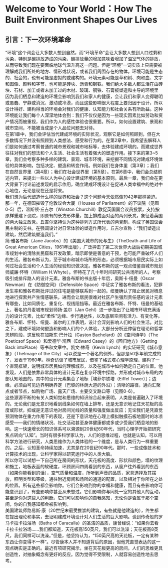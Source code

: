 # Welcome to Your World：How The Built Environment Shapes Our Lives  
## 引言：下一次环境革命  
“环境”这个词会让大多数人想到自然，而“环境革命”会让大多数人想到人口过剩和污染，特别是碳排放造成的污染，碳排放量的增加意味着增加了温室气体的排放，从而导致我们现在要面临地球气温升高这一问题。但是“环境”一词实质上只需要被理解成我们所处的地方、情形或状况，或者我们周围存在的物体。环境可能是生态的、社会的，也有可能是虚拟的或建构的。环境元素可能是草和树、肉和血、文字和图像、颜料和字节，也可能是砖块、沥青和钢铁。我们绝大多数人都生活在由砖块、石材、加工或者未加工过的木材、玻璃、钢铁、石膏板塑造和主导的环境里  
因为我们栖息和建造的环境会影响到我们和家人的健康，会让我们和家人变得聪明或愚蠢、宁静或消沉、激动或冷漠，而且这些影响很大程度上要归因于设计，所以设计得好、建构得当的环境会对我们的健康、认知能力和社会关系有所助益。这种环境能让我们每个人深深地体会到：我们不仅仅是因为一些现实因素比如劳动和资产情况而被重视，我们作为人的感性体验也很重要。所以，如何设置建筑、景观和城市空间，不能被当成是个人品位问题去对待。  
在第1章中，我们会评估当代建成环境的实际状况，观察它是如何照顾到，但在大多数情况下并没有照顾到人类想法、感受和行为的。在第2章中，我希望去解释人们是如何通过考察普通的城市景观和城市地标等，去体验建成环境的。而建成世界往往对我们的想法和个人生活、社会生活有着强大的塑造作用。接下来的第3~5章，我们会考察多种多样的建筑、景观、城市环境，来挖掘不同情况对建成环境体验的具体影响，包括决定、塑造和转变作用。例如我们在身体里（第3章）；我们在自然世界里（第4章）；我们在社会世界里（第5章）。在第6章中，我们会总结前述内容，来提出一些以人为中心设计建成环境的基本原则。最后一章，我们会在更大背景下讨论前述发现的启示作用，确立建成环境设计在促进人类幸福中的绝对中心地位，无论是现在还是将来。  
我们想为后代塑造什么样的世界和社会？这个问题今天依然像1942年那样紧迫。那一年，在德国摧毁了伦敦议会大厦（Houses of Parliament）的下议院（见图0-5）后，温斯顿·丘吉尔（Winston Churchill）敦促英国国会议员投票，支持按原样重建下议院，即原有的长方形体量，加上排成面对面的两列长凳，象征着英国的两大独立政党。丘吉尔坚持认为这种排列方式所代表的两党制，构成了英国议会民主制的支柱。在强调设计对日常体验的塑造作用时，丘吉尔宣称：“我们塑造出建筑，然后建筑塑造我们。”  
简·雅各布斯（Jane Jacobs）的《美国大城市的死与生》（TheDeath and Life of Great American Cities，1961年出版），广泛抨击了第二次世界大战后初期美国城市规划中的清除贫民窟和开发政策，暗示即使是善意的干预，也可能严重破坏人们的生活。雅各布斯认为，至于城市和城市场所的形态，必须根据城市居民实际上如何过社会生活和个人生活的经验知识做决定。雅各布斯的这一观点借鉴自城市规划师威廉·怀特（William H.Whyte）。怀特花了几十年时间研究公共场所的人，考察吸引或排斥路人的设计元素。雅各布斯的书出版十年后，奥斯卡·纽曼（Oscar Newman）在《防御空间》（Defensible Space）中证实了雅各布斯的看法，犯罪发生率和雅各布斯批评过的住宅是能够联系到一起的。纽曼确认了阻止居民对栖息地进行探索并产生情感联系，进而会让居民很难对社区产生强烈责任感的设计元素有哪些，比如同质化、重复化、视线阻挡等。最近在雅各布斯、怀特、纽曼的基础上，著名的丹麦城市规划师扬·盖尔（Jan Gehl）进一步指出了让城市环境充满活力的设计元素，比如“柔性”边缘、步行通达性，以及底层空间有活力、有变化等。  
雅各布斯、怀特、纽曼、盖尔的工作表明，设计会深刻影响人们的社会生活。对比之下，建成环境如何塑造和影响人们的个人体验，大部分分析还停留在理论和哲学思辨阶段，这反映在加斯东·巴什拉（Gaston Bachelard）的《空间诗学》（The Poeticsof Space）和爱德华·凯西（Edward Casey）的《回归地方》（Getting Back intoPlace）等书和文章中。凯文·林奇（Kevin Lynch）的实证研究《城市意象》（TheImage of the City）可以说是一个著名的例外，但那是50多年前完成的了，发表于1960年。林奇访谈了城市居民，借鉴了格式塔心理学原理，建构了一个直观框架，说明城市居民如何理解城市，以及在城市中如何确定自己的位置。他发现，人们是依靠非常具体的设计元素在复杂环境中探路，并形成对城市布局的内部认知地图的。其中的设计元素集合了地标［埃菲尔铁塔（Eiffel Tower）］；边缘，必须由可见边界明确界定（巴黎的林荫大道的外沿）；清晰的路径，通向汇聚点或者节点，如购物广场、露天广场、主要交叉路口等（见图0-6）。  
这些源源不断的有关人类知觉和思维的知识综合起来表明，人类是普遍融入了环境的。无论我们是无意识地看到线条如何在墙上排布，还是无意识地记住天花板的高度或形状，抑或是无意识地对房间光线的质量和强度做出反应；无论我们是凭直觉预测物体在重力作用下的表现，还是下意识地在心理上模拟触摸石板地面时的冰凉感受——我们的情绪状况、社交活动甚至身体健康都或多或少受我们栖息地的影响。这一快速增长的知识体系可以溯源到20世纪60年代，当时心理学开始把研究焦点转向“认知”。当时有很多科学家认为，人们的思维过程，也就是认知，可以用科学方法进行研究，人类思维作为人类体验的一个维度，是与人类行为一样重要的。之后，认知革命持续加速，尤其是在20世纪90年代。那时，一些成像技术和计算技术的出现，让科学家得以研究运行中的人类大脑。  
所以你可以试想一下自己所在房间的形状，天花板的高度、形状和颜色，墙的纹理和施工，地板表面的软硬度，环顾房间四周看到的东西，从窗户往外看到的东西（如果你能看到的话），空气质量和温度，所听到声音的品质，家具选择及其摆放，照明类型和等级，通往附近房间和场所的通道的配置，以及相对于你所在之处的位置。所有这些都会影响你。它们会影响到你的幸福和健康，而且有些影响你可能意识到了，有些影响你甚至从未想过。它们影响你与同处一室的其他人的互动，甚至是你对这些人的判断。它们可以影响你的自我感知，无论你是否属于那个空间，你的自我感知都会被影响到。  
美国建筑师路易斯·康（20世纪末最受推崇的建筑，有些就是他建造的），终生都在提出理论和事实，去证明建成环境设计对人们生活的巨大影响。谈到传奇般的罗马卡拉卡拉浴场（Baths of Caracalla）的圣洁的品质，康曾经说：“如果你去看卡拉卡拉浴场……我们都知道，天花板高150英尺，我们可以洗澡；天花板高8英尺，我们同样可以洗澡。”但是，他坚持认为，“150英尺高的天花板，一定有某种东西让你变得不一样”。尽管康本人并不知道背后的原因，但他凭直觉表达的这一观点确实是正确的。最近有项研究揭示，坐在天花板更高的房间，人们的思维更具创造性，对抽象概念有更好的反应。因为觉得不受限制，人就容易创造性地去思考。  

